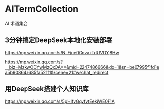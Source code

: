 # AITermCollection
AI 术语集合
## 3分钟搞定DeepSeek本地化安装部署
https://mp.weixin.qq.com/s/N_Fjue0OnvazTdUVDYj8Hw

https://mp.weixin.qq.com/s?__biz=MzkwODYwMzQxOA==&mid=2247486666&idx=1&sn=be07995f1fd1ea5b90864a685fa521f1&scene=21#wechat_redirect
## 用DeepSeek搭建个人知识库
https://mp.weixin.qq.com/s/5pHIfyGqvfvtEekjWE0F1A
